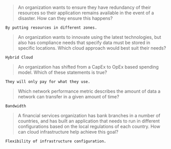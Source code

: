 >An organization wants to ensure they have redundancy of their resources so their application remains available in the event of a disaster. How can they ensure this happens?
```
By putting resources in different zones.
```

>An organization wants to innovate using the latest technologies, but also has compliance needs that specify data must be stored in specific locations. Which cloud approach would best suit their needs?
```
Hybrid Cloud
```

>An organization has shifted from a CapEx to OpEx based spending model. Which of these statements is true?
```
They will only pay for what they use.
```

>Which network performance metric describes the amount of data a network can transfer in a given amount of time?
```
Bandwidth
```

>A financial services organization has bank branches in a number of countries, and has built an application that needs to run in different configurations based on the local regulations of each country. How can cloud infrastructure help achieve this goal?
```
Flexibility of infrastructure configuration.
```